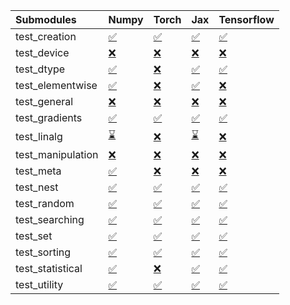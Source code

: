| Submodules        | Numpy                                                                                                                           | Torch                                                                                                                           | Jax                                                                                                                             | Tensorflow                                                                                                                      |
|:------------------|:--------------------------------------------------------------------------------------------------------------------------------|:--------------------------------------------------------------------------------------------------------------------------------|:--------------------------------------------------------------------------------------------------------------------------------|:--------------------------------------------------------------------------------------------------------------------------------|
| test_creation     | <a href="https://github.com/unifyai/ivy/runs/7939144163?check_suite_focus=true" rel="noopener noreferrer" target="_blank">✅</a> | <a href="https://github.com/unifyai/ivy/runs/7939144746?check_suite_focus=true" rel="noopener noreferrer" target="_blank">✅</a> | <a href="https://github.com/unifyai/ivy/runs/7939145281?check_suite_focus=true" rel="noopener noreferrer" target="_blank">✅</a> | <a href="https://github.com/unifyai/ivy/runs/7939145816?check_suite_focus=true" rel="noopener noreferrer" target="_blank">✅</a> |
| test_device       | <a href="https://github.com/unifyai/ivy/runs/7939144210?check_suite_focus=true" rel="noopener noreferrer" target="_blank">❌</a> | <a href="https://github.com/unifyai/ivy/runs/7939144785?check_suite_focus=true" rel="noopener noreferrer" target="_blank">❌</a> | <a href="https://github.com/unifyai/ivy/runs/7939145314?check_suite_focus=true" rel="noopener noreferrer" target="_blank">❌</a> | <a href="https://github.com/unifyai/ivy/runs/7939145870?check_suite_focus=true" rel="noopener noreferrer" target="_blank">❌</a> |
| test_dtype        | <a href="https://github.com/unifyai/ivy/runs/7939144252?check_suite_focus=true" rel="noopener noreferrer" target="_blank">✅</a> | <a href="https://github.com/unifyai/ivy/runs/7939144822?check_suite_focus=true" rel="noopener noreferrer" target="_blank">❌</a> | <a href="https://github.com/unifyai/ivy/runs/7939145344?check_suite_focus=true" rel="noopener noreferrer" target="_blank">✅</a> | <a href="https://github.com/unifyai/ivy/runs/7939145925?check_suite_focus=true" rel="noopener noreferrer" target="_blank">✅</a> |
| test_elementwise  | <a href="https://github.com/unifyai/ivy/runs/7939144281?check_suite_focus=true" rel="noopener noreferrer" target="_blank">✅</a> | <a href="https://github.com/unifyai/ivy/runs/7939144868?check_suite_focus=true" rel="noopener noreferrer" target="_blank">❌</a> | <a href="https://github.com/unifyai/ivy/runs/7939145370?check_suite_focus=true" rel="noopener noreferrer" target="_blank">✅</a> | <a href="https://github.com/unifyai/ivy/runs/7939145978?check_suite_focus=true" rel="noopener noreferrer" target="_blank">❌</a> |
| test_general      | <a href="https://github.com/unifyai/ivy/runs/7939144315?check_suite_focus=true" rel="noopener noreferrer" target="_blank">❌</a> | <a href="https://github.com/unifyai/ivy/runs/7939144900?check_suite_focus=true" rel="noopener noreferrer" target="_blank">❌</a> | <a href="https://github.com/unifyai/ivy/runs/7939145403?check_suite_focus=true" rel="noopener noreferrer" target="_blank">❌</a> | <a href="https://github.com/unifyai/ivy/runs/7939146045?check_suite_focus=true" rel="noopener noreferrer" target="_blank">❌</a> |
| test_gradients    | <a href="https://github.com/unifyai/ivy/runs/7939144361?check_suite_focus=true" rel="noopener noreferrer" target="_blank">✅</a> | <a href="https://github.com/unifyai/ivy/runs/7939144935?check_suite_focus=true" rel="noopener noreferrer" target="_blank">✅</a> | <a href="https://github.com/unifyai/ivy/runs/7939145444?check_suite_focus=true" rel="noopener noreferrer" target="_blank">✅</a> | <a href="https://github.com/unifyai/ivy/runs/7939146112?check_suite_focus=true" rel="noopener noreferrer" target="_blank">✅</a> |
| test_linalg       | <a href="https://github.com/unifyai/ivy/runs/7939144396?check_suite_focus=true" rel="noopener noreferrer" target="_blank">⌛</a> | <a href="https://github.com/unifyai/ivy/runs/7939144959?check_suite_focus=true" rel="noopener noreferrer" target="_blank">❌</a> | <a href="https://github.com/unifyai/ivy/runs/7939145473?check_suite_focus=true" rel="noopener noreferrer" target="_blank">⌛</a> | <a href="https://github.com/unifyai/ivy/runs/7939146162?check_suite_focus=true" rel="noopener noreferrer" target="_blank">❌</a> |
| test_manipulation | <a href="https://github.com/unifyai/ivy/runs/7939144428?check_suite_focus=true" rel="noopener noreferrer" target="_blank">❌</a> | <a href="https://github.com/unifyai/ivy/runs/7939144988?check_suite_focus=true" rel="noopener noreferrer" target="_blank">❌</a> | <a href="https://github.com/unifyai/ivy/runs/7939145493?check_suite_focus=true" rel="noopener noreferrer" target="_blank">❌</a> | <a href="https://github.com/unifyai/ivy/runs/7939146208?check_suite_focus=true" rel="noopener noreferrer" target="_blank">❌</a> |
| test_meta         | <a href="https://github.com/unifyai/ivy/runs/7939144467?check_suite_focus=true" rel="noopener noreferrer" target="_blank">✅</a> | <a href="https://github.com/unifyai/ivy/runs/7939145027?check_suite_focus=true" rel="noopener noreferrer" target="_blank">❌</a> | <a href="https://github.com/unifyai/ivy/runs/7939145518?check_suite_focus=true" rel="noopener noreferrer" target="_blank">❌</a> | <a href="https://github.com/unifyai/ivy/runs/7939146247?check_suite_focus=true" rel="noopener noreferrer" target="_blank">❌</a> |
| test_nest         | <a href="https://github.com/unifyai/ivy/runs/7939144504?check_suite_focus=true" rel="noopener noreferrer" target="_blank">✅</a> | <a href="https://github.com/unifyai/ivy/runs/7939145049?check_suite_focus=true" rel="noopener noreferrer" target="_blank">✅</a> | <a href="https://github.com/unifyai/ivy/runs/7939145552?check_suite_focus=true" rel="noopener noreferrer" target="_blank">✅</a> | <a href="https://github.com/unifyai/ivy/runs/7939146300?check_suite_focus=true" rel="noopener noreferrer" target="_blank">✅</a> |
| test_random       | <a href="https://github.com/unifyai/ivy/runs/7939144540?check_suite_focus=true" rel="noopener noreferrer" target="_blank">✅</a> | <a href="https://github.com/unifyai/ivy/runs/7939145083?check_suite_focus=true" rel="noopener noreferrer" target="_blank">✅</a> | <a href="https://github.com/unifyai/ivy/runs/7939145583?check_suite_focus=true" rel="noopener noreferrer" target="_blank">✅</a> | <a href="https://github.com/unifyai/ivy/runs/7939146343?check_suite_focus=true" rel="noopener noreferrer" target="_blank">✅</a> |
| test_searching    | <a href="https://github.com/unifyai/ivy/runs/7939144582?check_suite_focus=true" rel="noopener noreferrer" target="_blank">✅</a> | <a href="https://github.com/unifyai/ivy/runs/7939145105?check_suite_focus=true" rel="noopener noreferrer" target="_blank">✅</a> | <a href="https://github.com/unifyai/ivy/runs/7939145619?check_suite_focus=true" rel="noopener noreferrer" target="_blank">✅</a> | <a href="https://github.com/unifyai/ivy/runs/7939146374?check_suite_focus=true" rel="noopener noreferrer" target="_blank">✅</a> |
| test_set          | <a href="https://github.com/unifyai/ivy/runs/7939144616?check_suite_focus=true" rel="noopener noreferrer" target="_blank">✅</a> | <a href="https://github.com/unifyai/ivy/runs/7939145137?check_suite_focus=true" rel="noopener noreferrer" target="_blank">✅</a> | <a href="https://github.com/unifyai/ivy/runs/7939145644?check_suite_focus=true" rel="noopener noreferrer" target="_blank">✅</a> | <a href="https://github.com/unifyai/ivy/runs/7939146437?check_suite_focus=true" rel="noopener noreferrer" target="_blank">✅</a> |
| test_sorting      | <a href="https://github.com/unifyai/ivy/runs/7939144655?check_suite_focus=true" rel="noopener noreferrer" target="_blank">✅</a> | <a href="https://github.com/unifyai/ivy/runs/7939145172?check_suite_focus=true" rel="noopener noreferrer" target="_blank">✅</a> | <a href="https://github.com/unifyai/ivy/runs/7939145684?check_suite_focus=true" rel="noopener noreferrer" target="_blank">✅</a> | <a href="https://github.com/unifyai/ivy/runs/7939146490?check_suite_focus=true" rel="noopener noreferrer" target="_blank">✅</a> |
| test_statistical  | <a href="https://github.com/unifyai/ivy/runs/7939144685?check_suite_focus=true" rel="noopener noreferrer" target="_blank">✅</a> | <a href="https://github.com/unifyai/ivy/runs/7939145208?check_suite_focus=true" rel="noopener noreferrer" target="_blank">❌</a> | <a href="https://github.com/unifyai/ivy/runs/7939145720?check_suite_focus=true" rel="noopener noreferrer" target="_blank">✅</a> | <a href="https://github.com/unifyai/ivy/runs/7939146532?check_suite_focus=true" rel="noopener noreferrer" target="_blank">✅</a> |
| test_utility      | <a href="https://github.com/unifyai/ivy/runs/7939144718?check_suite_focus=true" rel="noopener noreferrer" target="_blank">✅</a> | <a href="https://github.com/unifyai/ivy/runs/7939145246?check_suite_focus=true" rel="noopener noreferrer" target="_blank">✅</a> | <a href="https://github.com/unifyai/ivy/runs/7939145762?check_suite_focus=true" rel="noopener noreferrer" target="_blank">✅</a> | <a href="https://github.com/unifyai/ivy/runs/7939146577?check_suite_focus=true" rel="noopener noreferrer" target="_blank">✅</a> |